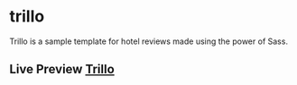 # trillo
Trillo is a sample template for hotel reviews made using the power of Sass.
## Live Preview [Trillo](https://abdallahragab40.github.io/trillo)
